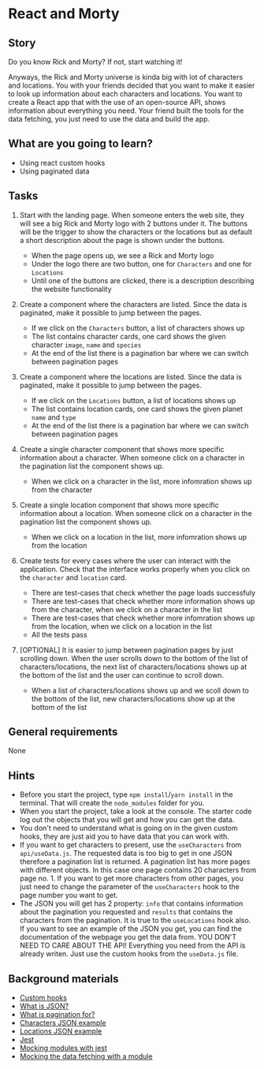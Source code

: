 # React and Morty

## Story

Do you know Rick and Morty?
If not, start watching it!

Anyways, the Rick and Morty universe is kinda big with lot of characters and locations.
You with your friends decided that you want to make it easier to look up information about each characters and locations.
You want to create a React app that with the use of an open-source API, shows information about everything you need.
Your friend built the tools for the data fetching, you just need to use the data and build the app.

## What are you going to learn?

- Using react custom hooks
- Using paginated data

## Tasks

1. Start with the landing page. When someone enters the web site, they will see a big Rick and Morty logo with 2 buttons under it. The buttons will be the trigger to show the characters or the locations  but as default a short description about the page is shown under the buttons.
    - When the page opens up, we see a Rick and Morty logo
    - Under the logo there are two button, one for `Characters` and one for `Locations`
    - Until one of the buttons are clicked, there is a description describing the website functionality

2. Create a component where the characters are listed. Since the data is paginated, make it possible to jump between the pages.
    - If we click on the `Characters` button, a list of characters shows up
    - The list contains character cards, one card shows the given character `image`, `name` and `species`
    - At the end of the list there is a pagination bar where we can switch between pagination pages

3. Create a component where the locations are listed. Since the data is paginated, make it possible to jump between the pages.
    - If we click on the `Locations` button, a list of locations shows up
    - The list contains location cards, one card shows the given planet `name` and `type`
    - At the end of the list there is a pagination bar where we can switch between pagination pages

4. Create a single character component that shows more specific information about a character. When someone click on a character in the pagination list the component shows up.
    - When we click on a character in the list, more infomration shows up from the character

5. Create a single location component that shows more specific information about a location. When someone click on a character in the pagination list the component shows up.
    - When we click on a location in the list, more infomration shows up from the location

6. Create tests for every cases where the user can interact with the application. Check that the interface works properly when you click on the `character` and `location` card.
    - There are test-cases that check whether the page loads successfuly
    - There are test-cases that check whether more information shows up from the character, when we click on a character in the list
    - There are test-cases that check whether more infomration shows up from the location, when we click on a location in the list
    - All the tests pass

7. [OPTIONAL] It is easier to jump between pagination pages by just scrolling down. When the user scrolls down to the bottom of the list of characters/locations, the next list of characters/locations shows up at the bottom of the list and the user can continue to scroll down.
    - When a list of characters/locations shows up and we scoll down to the bottom of the list, new characters/locations show up at the bottom of the list

## General requirements

None

## Hints

- Before you start the project, type `npm install`/`yarn install` in the terminal. That will create the `node_modules` folder for you.
- When you start the project, take a look at the console. The starter code log out the objects that you will get and how you can get the data.
- You don't need to understand what is going on in the given custom hooks, they are just aid you to have data that you can work with.
- If you want to get characters to present, use the `useCharacters` from `api/useData.js`.
  The requested data is too big to get in one JSON therefore a pagination list is returned. A pagination list has more pages with different objects. In this case one page contains 20 characters from page no. 1. If you want to get more characters from other pages, you just need to change the parameter of the `useCharacters` hook to the page number you want to get.
- The JSON you will get has 2 property: `info` that contains information about the pagination you requested and `results` that contains the characters from the pagination. It is true to the `useLocations` hook also. If you want to see an example of the JSON you get, you can find the documentation of the webpage you get the data from. YOU DON'T NEED TO CARE ABOUT THE API! Everything you need from the API is already writen. Just use the custom hooks from the `useData.js` file.

## Background materials

- <i class="far fa-exclamation"></i> [Custom hooks](https://reactjs.org/docs/hooks-custom.html)
- <i class="far fa-book-open"></i> [What is JSON?](https://en.wikipedia.org/wiki/JSON)
- <i class="far fa-book-open"></i> [What is pagination for?](https://www.interaction-design.org/literature/article/split-the-contents-of-a-website-with-the-pagination-design-pattern)
- <i class="far fa-book-open"></i> [Characters JSON example](https://rickandmortyapi.com/documentation/#character)
- <i class="far fa-book-open"></i> [Locations JSON example](https://rickandmortyapi.com/documentation/#location)
- <i class="far fa-exclamation"></i> [Jest](https://jestjs.io/docs/tutorial-react)
- <i class="far fa-exclamation"></i> [Mocking modules with jest](https://jestjs.io/docs/en/mock-functions#mocking-modules)
- <i class="far fa-exclamation"></i> [Mocking the data fetching with a module](https://www.npmjs.com/package/axios-mock-adapter)
